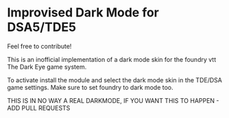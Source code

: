 # Improvised Dark Mode for DSA5/TDE5

Feel free to contribute!

This is an inofficial implementation of a dark mode skin for the foundry vtt The Dark Eye game system.

To activate install the module and select the dark mode skin in the TDE/DSA game settings.
Make sure to set foundry to dark mode too.

THIS IS IN NO WAY A REAL DARKMODE, IF YOU WANT THIS TO HAPPEN - ADD PULL REQUESTS
